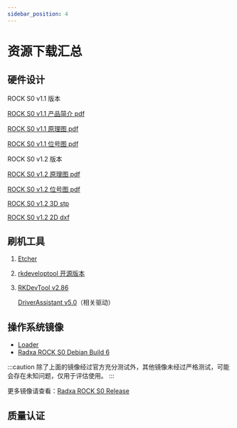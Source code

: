 ```yaml
---
sidebar_position: 4
---
```


# 资源下载汇总

## 硬件设计

ROCK S0 v1.1 版本

[ROCK S0 v1.1 产品简介 pdf](https://dl.radxa.com/rockpis0/radxa_rock_s0_product_brief_Revision_1.0.pdf)

[ROCK S0 v1.1 原理图 pdf](https://dl.radxa.com/rockpis0/radxa_rock_s0_v1_1_schematic.pdf)

[ROCK S0 v1.1 位号图 pdf](https://dl.radxa.com/rockpis0/radxa_rock_s0_v1_1_smd.pdf)

ROCK S0 v1.2 版本

[ROCK S0 v1.2 原理图 pdf](https://dl.radxa.com/rockpis0/radxa_rock_s0_v1200_schematic.pdf)

[ROCK S0 v1.2 位号图 pdf](https://dl.radxa.com/rockpis0/radxa_rock_s0_v1200_smd.pdf)

[ROCK S0 v1.2 3D stp](https://dl.radxa.com/rockpis0/radxa_rockpi_s0_v1200_pcba_3d_stp.zip)

[ROCK S0 v1.2 2D dxf](https://dl.radxa.com/rockpis0/radxa_rock_s0_v1200_2d_dxf.zip)

## 刷机工具

1. [Etcher](https://etcher.balena.io/#download-etcher/)

2. [rkdeveloptool 开源版本](https://opensource.rock-chips.com/wiki_Rkdeveloptool)

3. [RKDevTool v2.86](https://dl.radxa.com/tools/windows/RKDevTool_Release_v2.86.zip)

   [DriverAssistant v5.0](https://dl.radxa.com/tools/windows/DriverAssitant_v5.0.zip)（相关驱动）

## 操作系统镜像

- [Loader](https://dl.radxa.com/rockpis/images/loader/rk3308_loader_ddr589MHz_uart0_m0_v2.06.136sd.bin)
- [Radxa ROCK S0 Debian Build 6](https://github.com/radxa-build/rock-s0/releases/download/b6/rock-s0_debian_bookworm_cli_b6.img.xz)

:::caution
除了上面的镜像经过官方充分测试外，其他镜像未经过严格测试，可能会存在未知问题，仅用于评估使用。
:::

更多镜像请查看：[Radxa ROCK S0 Release](https://github.com/radxa-build/rock-s0/releases)

## 质量认证
